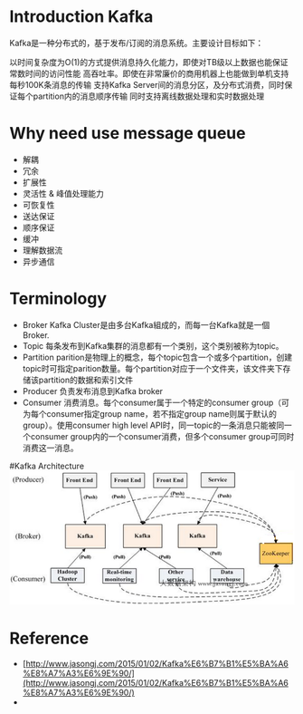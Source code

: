 
# Introduction Kafka


Kafka是一种分布式的，基于发布/订阅的消息系统。主要设计目标如下：

以时间复杂度为O(1)的方式提供消息持久化能力，即使对TB级以上数据也能保证常数时间的访问性能
高吞吐率。即使在非常廉价的商用机器上也能做到单机支持每秒100K条消息的传输
支持Kafka Server间的消息分区，及分布式消费，同时保证每个partition内的消息顺序传输
同时支持离线数据处理和实时数据处理

# Why need use message queue
- 解耦
- 冗余
- 扩展性
- 灵活性 & 峰值处理能力
- 可恢复性
- 送达保证
- 顺序保证
- 缓冲
- 理解数据流
- 异步通信

# Terminology
- Broker
  Kafka Cluster是由多台Kafka組成的，而每一台Kafka就是一個Broker.
- Topic
  每条发布到Kafka集群的消息都有一个类别，这个类别被称为topic。
- Partition
  parition是物理上的概念，每个topic包含一个或多个partition，创建topic时可指定parition数量。每个partition对应于一个文件夹，该文件夹下存储该partition的数据和索引文件
- Producer
负责发布消息到Kafka broker
- Consumer
消费消息。每个consumer属于一个特定的consumer group（可为每个consumer指定group name，若不指定group name则属于默认的group）。使用consumer high level API时，同一topic的一条消息只能被同一个consumer group内的一个consumer消费，但多个consumer group可同时消费这一消息。

#Kafka Architecture
![Kafka架構圖](https://github.com/sabaao/CharlesLab/blob/master/kafka/images/KafkaArchitecture.png)

# Reference
- [http://www.jasongj.com/2015/01/02/Kafka%E6%B7%B1%E5%BA%A6%E8%A7%A3%E6%9E%90/](http://www.jasongj.com/2015/01/02/Kafka%E6%B7%B1%E5%BA%A6%E8%A7%A3%E6%9E%90/)
- 
